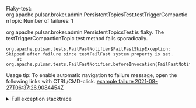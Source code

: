         
Flaky-test: org.apache.pulsar.broker.admin.PersistentTopicsTest.testTriggerCompactionTopic
Number of failures: 1

org.apache.pulsar.broker.admin.PersistentTopicsTest is flaky. The testTriggerCompactionTopic test method fails sporadically.

```
org.apache.pulsar.tests.FailFastNotifier$FailFastSkipException: Skipped after failure since testFailFast system property is set.
	at org.apache.pulsar.tests.FailFastNotifier.beforeInvocation(FailFastNotifier.java:88)

```

Usage tip: To enable automatic navigation to failure message, open the following links with CTRL/CMD-click.
[example failure 2021-08-27T06:37:26.9084454Z](https://github.com/apache/pulsar/runs/3440411059?check_suite_focus=true#step:9:975)


<details>
<summary>Full exception stacktrace</summary>
<code><pre>
org.apache.pulsar.tests.FailFastNotifier$FailFastSkipException: Skipped after failure since testFailFast system property is set.
	at org.apache.pulsar.tests.FailFastNotifier.beforeInvocation(FailFastNotifier.java:88)

</pre></code>
</details>

